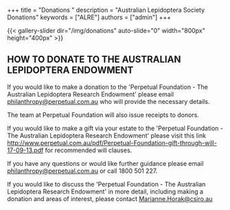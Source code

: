 +++
title = "Donations "
description = "Australian Lepidoptera Society Donations"
keywords = ["ALRE"]
authors = ["admin"]
+++

{{< gallery-slider dir="/img/donations" auto-slide="0" width="800px" height="400px" >}}

## HOW TO DONATE TO THE AUSTRALIAN LEPIDOPTERA ENDOWMENT
 
If you would like to make a donation to the 'Perpetual Foundation - The Australian Lepidoptera Research Endowment' please email philanthropy@perpetual.com.au who will provide the necessary details.

The team at Perpetual Foundation will also issue receipts to donors.

If you would like to make a gift via your estate to the 'Perpetual Foundation - The Australian Lepidoptera Research Endowment' please visit this link http://www.perpetual.com.au/pdf/Perpetual-Foundation-gift-through-will-17-09-13.pdf  for recommended will clauses.

If you have any questions or would like further guidance please email philanthropy@perpetual.com.au or call 1800 501 227.

If you would like to discuss the 'Perpetual Foundation - The Australian Lepidoptera Research Endowment'  in more detail, including making a donation and areas of interest, please contact Marianne.Horak@csiro.au
